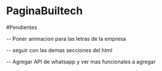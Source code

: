 # PaginaBuiltech

#Pendientes

-- Poner animacion para las letras de la empresa

-- seguir con las demas secciones del html

-- Agregar API de whatsapp y ver mas funcionales a agregar

